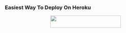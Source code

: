 ### Easiest Way To Deploy On Heroku 

<p align="center"><a href="https://heroku.com/deploy?template=https://github.com/AravindXD/SkyzuRobot"> <img src="https://img.shields.io/badge/Deploy%20To%20Heroku-blue?style=for-the-badge&logo=heroku" width="220" height="38.45"/></a></p>
